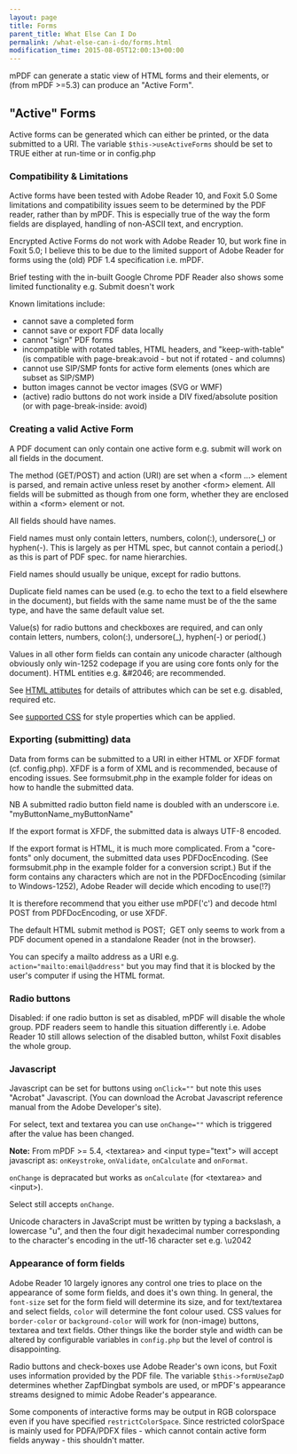 ```yaml
---
layout: page
title: Forms
parent_title: What Else Can I Do
permalink: /what-else-can-i-do/forms.html
modification_time: 2015-08-05T12:00:13+00:00
---
```




<p>mPDF can generate a static view of HTML forms and their elements, or (from mPDF &gt;=5.3) can produce an "Active Form".</p>
<h2>"Active" Forms</h2>
<p>Active forms can be generated which can either be printed, or the data submitted to a URI. The variable <code>$this-&gt;useActiveForms</code> should be set to <span class="smallblock">TRUE</span> either at run-time or in <span class="filename">config.php</span></p>
<h3>Compatibility &amp; Limitations</h3>
<p>Active forms have been tested with Adobe Reader 10, and Foxit 5.0 Some limitations and compatibility issues seem to be determined by the PDF reader, rather than by mPDF. This is especially true of the way the form fields are displayed, handling of non-ASCII text, and encryption.</p>
<p>Encrypted Active Forms do not work with Adobe Reader 10, but work fine in Foxit 5.0; I believe this to be due to the limited support of Adobe Reader for forms using the (old) PDF 1.4 specification i.e. mPDF.</p>
<p>Brief testing with the in-built Google Chrome PDF Reader also shows some limited functionality e.g. Submit doesn't work</p>
<p>Known limitations include:</p>
<ul>
<li>cannot save a completed form</li>
<li>cannot save or export FDF data locally</li>
<li>cannot "sign" PDF forms</li>
<li>incompatible with rotated tables, HTML headers, and "keep-with-table" (is compatible with page-break:avoid - but not if rotated - and columns)</li>
<li>cannot use SIP/SMP fonts for active form elements (ones which are subset as SIP/SMP)</li>
<li>button images cannot be vector images (SVG or WMF)</li>
<li>(active) radio buttons do not work inside a DIV fixed/absolute position (or with page-break-inside: avoid)</li>
</ul>
<h3>Creating a valid Active Form</h3>
<p>A PDF document can only contain one active form e.g. submit will work on all fields in the document.</p>
<p>The method (GET/POST) and action (URI) are set when a &lt;form ...&gt; element is parsed, and remain active unless reset by another &lt;form&gt; element. All fields will be submitted as though from one form, whether they are enclosed within a &lt;form&gt; element or not.</p>
<p>All fields should have names.</p>
<p>Field names must only contain letters, numbers, colon(:), undersore(_) or hyphen(-). This is largely as per HTML spec, but cannot contain a period(.) as this is part of PDF spec. for name hierarchies.</p>
<p>Field names should usually be unique, except for radio buttons.</p>
<p>Duplicate field names can be used (e.g. to echo the text to a field elsewhere in the document), but fields with the same name must be of the the same type, and have the same default value set.</p>
<p>Value(s) for radio buttons and checkboxes are required, and can only contain letters, numbers, colon(:), undersore(_), hyphen(-) or period(.)</p>
<p>Values in all other form fields can contain any unicode character (although obviously only win-1252 codepage if you are using core fonts only for the document). HTML entities e.g. &amp;#2046; are recommended.</p>
<p>See <a href="{{ "/html-support/html-attributes.html" | prepend: site.baseurl }}">HTML attibutes</a> for details of attributes which can be set e.g. disabled, required etc.</p>
<p>See <a href="{{ "/css-stylesheets/supported-css.html" | prepend: site.baseurl }}">supported CSS</a> for style properties which can be applied.</p>
<h3>Exporting (submitting) data</h3>
<p>Data from forms can be submitted to a URI in either HTML or XFDF format (cf. <span class="filename">config.php</span>). XFDF is a form of XML and is recommended, because of encoding issues. See <span class="filename">formsubmit.php</span> in the example folder for ideas on how to handle the submitted data.</p>
<p>NB A submitted radio button field name is doubled with an underscore i.e. "myButtonName_myButtonName"</p>
<p>If the export format is XFDF, the submitted data is always UTF-8 encoded.</p>
<p>If the export format is HTML, it is much more complicated. From a "core-fonts" only document, the submitted data uses PDFDocEncoding. (See <span class="filename">formsubmit.php</span> in the example folder for a conversion script.) But if the form contains any characters which are not in the PDFDocEncoding (similar to Windows-1252), Adobe Reader will decide which encoding to use(!?)</p>
<p>It is therefore recommend that you either use mPDF('c') and decode html POST from PDFDocEncoding, or use XFDF.</p>
<p>The default HTML submit method is POST;&nbsp; GET only seems to work from a PDF document opened in a standalone Reader (not in the browser).</p>
<p>You can specify a mailto address as a URI e.g. <code>action="mailto:email@address"</code> but you may find that it is blocked by the user's computer if using the HTML format.</p>
<h3>Radio buttons</h3>
<p>Disabled: if one radio button is set as disabled, mPDF will disable the whole group. PDF readers seem to handle this situation differently i.e. Adobe Reader 10 still allows selection of the disabled button, whilst Foxit disables the whole group.</p>
<h3>Javascript</h3>
<p>Javascript can be set for buttons using <code>onClick=""</code> but note this uses "Acrobat" Javascript. (You can download the Acrobat Javascript reference manual from the Adobe Developer's site).</p>
<p>For select, text and textarea you can use <code>onChange=""</code> which is triggered after the value has been changed.</p>

<div class="alert alert-info" role="alert"><strong>Note:</strong> From mPDF &gt;= 5.4, &lt;textarea&gt; and &lt;input type="text"&gt; will accept javascript as: <code>onKeystroke</code>, <code>onValidate</code>, <code>onCalculate</code> and <code>onFormat</code>.

<code>onChange</code> is depracated but works as <code>onCalculate</code> (for &lt;textarea&gt; and &lt;input&gt;).

Select still accepts <code>onChange</code>.</div>
<p>Unicode characters in JavaScript must be written by typing a backslash, a lowercase "u", and then the four digit hexadecimal number corresponding to the character's encoding in the utf-16 character set e.g. \u2042</p>
<h3>Appearance of form fields</h3>
<p>Adobe Reader 10 largely ignores any control one tries to place on the appearance of some form fields, and does it's own thing. In general, the <code>font-size</code> set for the form field will determine its size, and for text/textarea and select fields, <code>color</code> will determine the font colour used. CSS values for <code>border-color</code> or <code>background-color</code> will work for (non-image) buttons, textarea and text fields. Other things like the border style and width can be altered by configurable variables in <span class="filename"><code>config.php</code></span> but the level of control is disappointing.</p>
<p>Radio buttons and check-boxes use Adobe Reader's own icons, but Foxit uses information provided by the PDF file. The variable <code>$this-&gt;formUseZapD</code> determines whether ZapfDingbat symbols are used, or mPDF's appearance streams designed to mimic Adobe Reader's appearance.</p>
<p>Some components of interactive forms may be output in RGB colorspace even if you have specified <code>restrictColorSpace</code>. Since restricted colorSpace is mainly used for PDFA/PDFX files - which cannot contain active form fields anyway - this shouldn't matter.</p>
